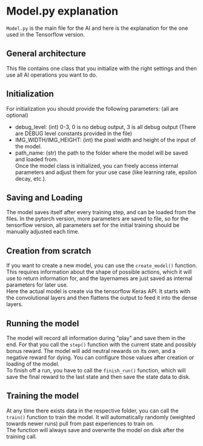 # Model.py explanation
`Model.py` is the main file for the AI and here is the explanation for the one used in the Tensorflow version.  
## General architecture
This file contains one class that you initialize with the right settings and then use all AI operations you want to do.  
## Initialization
For initialization you should provide the following parameters: (all are optional)  
- debug_level: (int) 0-3, 0 is no debug output, 3 is all debug output (There are DEBUG level constants provided in the file)  
- IMG_WIDTH/IMG_HEIGHT: (int) the pixel width and height of the input of the model.  
- path_name: (str) the path to the folder where the model will be saved and loaded from.  
Once the model class is initialized, you can freely access internal parameters and adjust them for your use case (like learning rate, epsilon decay, etc.).
## Saving and Loading
The model saves itself after every training step, and can be loaded from the files. In the pytorch version, more parameters are saved to file, so for the tensorflow version, all parameters set for the initial training should be manually adjusted each time.  
## Creation from scratch
If you want to create a new model, you can use the `create_model()` function. This requires information about the shape of possible actions, which it will use to return information for, and the layernames are just saved as internal parameters for later use.  
Here the actual model is create via the tensorflow Keras API.
It starts with the convolutional layers and then flattens the output to feed it into the dense layers.  
## Running the model
The model will record all information during "play" and save them in the end. For that you call the `step()` function with the current state and possibly bonus reward. The model will add neutral rewards on its own, and a negative reward for dying. You can configure those values after creation or loading of the model.  
To finish off a run, you have to call the `finish_run()` function, which will save the final reward to the last state and then save the state data to disk.  
## Training the model
At any time there exists data in the respective folder, you can call the `train()` function to train the model. It will automatically randomly (weighted towards newer runs) pull from past experiences to train on.  
The function will always save and overwrite the model on disk after the training call.  
